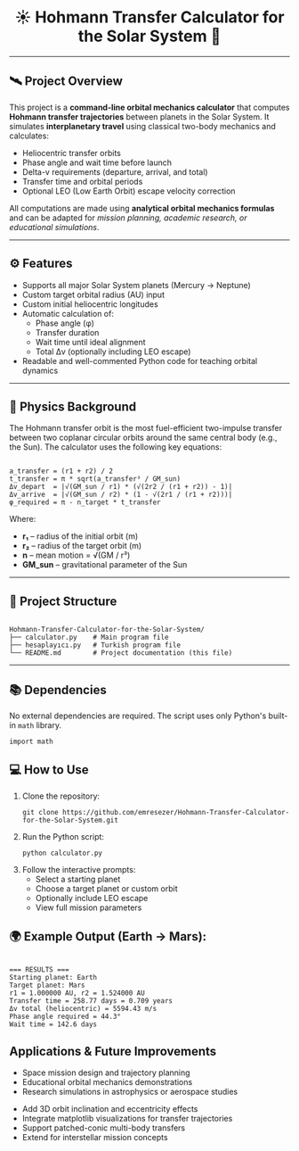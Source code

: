 <h1 align="center">☀️ Hohmann Transfer Calculator for the Solar System 🚀</h1>

<hr>

<h2>🛰️ Project Overview</h2>

<p>
This project is a <b>command-line orbital mechanics calculator</b> that computes <b>Hohmann transfer trajectories</b> between planets in the Solar System.  
It simulates <b>interplanetary travel</b> using classical two-body mechanics and calculates:
</p>

<ul>
  <li>Heliocentric transfer orbits</li>
  <li>Phase angle and wait time before launch</li>
  <li>Delta-v requirements (departure, arrival, and total)</li>
  <li>Transfer time and orbital periods</li>
  <li>Optional LEO (Low Earth Orbit) escape velocity correction</li>
</ul>

<p>
All computations are made using <b>analytical orbital mechanics formulas</b> and can be adapted for <i>mission planning, academic research, or educational simulations</i>.
</p>

<hr>

<h2>⚙️ Features</h2>

<ul>
  <li>Supports all major Solar System planets (Mercury → Neptune)</li>
  <li>Custom target orbital radius (AU) input</li>
  <li>Custom initial heliocentric longitudes</li>
  <li>Automatic calculation of:
    <ul>
      <li>Phase angle (φ)</li>
      <li>Transfer duration</li>
      <li>Wait time until ideal alignment</li>
      <li>Total Δv (optionally including LEO escape)</li>
    </ul>
  </li>
  <li>Readable and well-commented Python code for teaching orbital dynamics</li>
</ul>

<hr>

<h2>🧮 Physics Background</h2>

<p>
The Hohmann transfer orbit is the most fuel-efficient two-impulse transfer between two coplanar circular orbits around the same central body (e.g., the Sun).  
The calculator uses the following key equations:
</p>

<pre><code>
a_transfer = (r1 + r2) / 2
t_transfer = π * sqrt(a_transfer³ / GM_sun)
Δv_depart  = |√(GM_sun / r1) * (√(2r2 / (r1 + r2)) - 1)|
Δv_arrive  = |√(GM_sun / r2) * (1 - √(2r1 / (r1 + r2)))|
φ_required = π - n_target * t_transfer
</code></pre>

<p>
Where:
</p>

<ul>
  <li><b>r₁</b> – radius of the initial orbit (m)</li>
  <li><b>r₂</b> – radius of the target orbit (m)</li>
  <li><b>n</b> – mean motion = √(GM / r³)</li>
  <li><b>GM_sun</b> – gravitational parameter of the Sun</li>
</ul>

<hr>

<h2>📂 Project Structure</h2>

<pre><code>
Hohmann-Transfer-Calculator-for-the-Solar-System/
├── calculator.py    # Main program file
├── hesaplayıcı.py   # Turkish program file
└── README.md        # Project documentation (this file)
</code></pre>

<hr>

<h2>📚 Dependencies</h2>

<p>No external dependencies are required. The script uses only Python's built-in <code>math</code> library.</p>

<pre><code>import math</code></pre>

<h2>💻 How to Use</h2>

<ol>
  <li>Clone the repository:
    <pre><code>git clone https://github.com/emresezer/Hohmann-Transfer-Calculator-for-the-Solar-System.git</code></pre>
  </li>
  <li>Run the Python script:
    <pre><code>python calculator.py</code></pre>
  </li>
  <li>Follow the interactive prompts:
    <ul>
      <li>Select a starting planet</li>
      <li>Choose a target planet or custom orbit</li>
      <li>Optionally include LEO escape</li>
      <li>View full mission parameters</li>
    </ul>
  </li>
</ol>

<h2>
🌍 Example Output (Earth → Mars):
</h2>

<pre><code>
=== RESULTS ===
Starting planet: Earth
Target planet: Mars
r1 = 1.000000 AU, r2 = 1.524000 AU
Transfer time = 258.77 days = 0.709 years
Δv total (heliocentric) = 5594.43 m/s
Phase angle required = 44.3°
Wait time = 142.6 days
</code></pre>



<h2> Applications & Future Improvements</h2>

<ul>
  <li>Space mission design and trajectory planning</li>
  <li>Educational orbital mechanics demonstrations</li>
  <li>Research simulations in astrophysics or aerospace studies</li>
</ul>


<ul>
  <li>Add 3D orbit inclination and eccentricity effects</li>
  <li>Integrate matplotlib visualizations for transfer trajectories</li>
  <li>Support patched-conic multi-body transfers</li>
  <li>Extend for interstellar mission concepts</li>
</ul>

